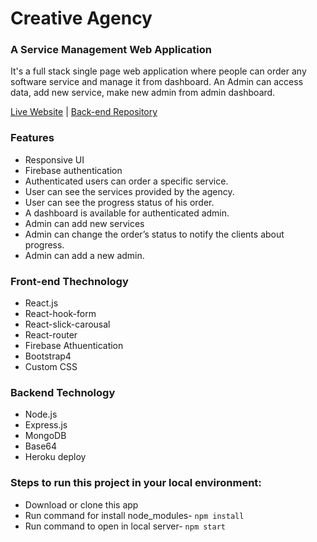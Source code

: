 # Creative Agency
### A Service Management Web Application
It's a full stack single page web application where people can order any software service and manage it from dashboard. An Admin can access data, add new service, make new admin from admin dashboard.

[Live Website](https://creative-agency-5d0a0.web.app/) | [Back-end Repository](https://github.com/kawsar00/creative-agency-server)

### Features
* Responsive UI
* Firebase authentication
* Authenticated users can order a specific service.
* User can see the services provided by the agency.
* User can see the progress status of his order.
* A dashboard is available for authenticated admin.
* Admin can add new services
* Admin can change the order’s status to notify the clients about progress.
* Admin can add a new admin.

### Front-end Thechnology 
* React.js
* React-hook-form
* React-slick-carousal
* React-router
* Firebase Athuentication 
* Bootstrap4
* Custom CSS

### Backend Technology
* Node.js
* Express.js
* MongoDB
* Base64
* Heroku deploy

### Steps to run this project in your local environment:

* Download or clone this app
* Run command for install node_modules- `npm install`
* Run command to open in local server- `npm start`

